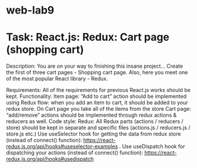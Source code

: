 # web-lab9

# Task: React.js: Redux: Cart page (shopping cart)

Description: You are on your way to finishing this insane project… Create the first of three cart pages - Shopping cart page.
Also, here you meet one of the most popular React library - Redux.

Requirements: 
All of the requirements for previous React.js works should be kept.
Functionality:
Item page: “Add to cart” action should be implemented using Redux flow: when you add an item to cart, it should be added to your redux store. On Cart page you take all of the items from the store
Cart page: “add/remove” actions should be implemented through redux actions & reducers as well.
 Code style: 
Redux: All Redux parts (actions / reducers / store) should be kept in separate and specific files (actions.js / reducers.js / store.js etc.)
Use useSelector hook for getting the data from redux store (instead of connect() function):
https://react-redux.js.org/api/hooks#useselector-examples .
Use useDispatch hook for dispatching your actions (instead of connect() function):
https://react-redux.js.org/api/hooks#usedispatch
